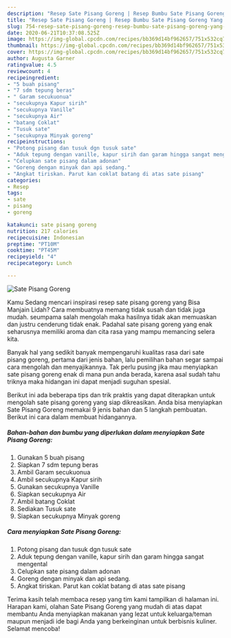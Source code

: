 ```yaml
---
description: "Resep Sate Pisang Goreng | Resep Bumbu Sate Pisang Goreng Yang Sedap"
title: "Resep Sate Pisang Goreng | Resep Bumbu Sate Pisang Goreng Yang Sedap"
slug: 754-resep-sate-pisang-goreng-resep-bumbu-sate-pisang-goreng-yang-sedap
date: 2020-06-21T10:37:08.525Z
image: https://img-global.cpcdn.com/recipes/bb369d14bf962657/751x532cq70/sate-pisang-goreng-foto-resep-utama.jpg
thumbnail: https://img-global.cpcdn.com/recipes/bb369d14bf962657/751x532cq70/sate-pisang-goreng-foto-resep-utama.jpg
cover: https://img-global.cpcdn.com/recipes/bb369d14bf962657/751x532cq70/sate-pisang-goreng-foto-resep-utama.jpg
author: Augusta Garner
ratingvalue: 4.5
reviewcount: 4
recipeingredient:
- "5 buah pisang"
- "7 sdm tepung beras"
- " Garam secukuonua"
- "secukupnya Kapur sirih"
- "secukupnya Vanille"
- "secukupnya Air"
- "batang Coklat"
- "Tusuk sate"
- "secukupnya Minyak goreng"
recipeinstructions:
- "Potong pisang dan tusuk dgn tusuk sate"
- "Aduk tepung dengan vanille, kapur sirih dan garam hingga sangat mengental"
- "Celupkan sate pisang dalam adonan"
- "Goreng dengan minyak dan api sedang."
- "Angkat tiriskan. Parut kan coklat batang di atas sate pisang"
categories:
- Resep
tags:
- sate
- pisang
- goreng

katakunci: sate pisang goreng 
nutrition: 217 calories
recipecuisine: Indonesian
preptime: "PT10M"
cooktime: "PT45M"
recipeyield: "4"
recipecategory: Lunch

---
```



![Sate Pisang Goreng](https://img-global.cpcdn.com/recipes/bb369d14bf962657/751x532cq70/sate-pisang-goreng-foto-resep-utama.jpg)

Kamu Sedang mencari inspirasi resep sate pisang goreng yang Bisa Manjain Lidah? Cara membuatnya memang tidak susah dan tidak juga mudah. seumpama salah mengolah maka hasilnya tidak akan memuaskan dan justru cenderung tidak enak. Padahal sate pisang goreng yang enak seharusnya memiliki aroma dan cita rasa yang mampu memancing selera kita.



Banyak hal yang sedikit banyak mempengaruhi kualitas rasa dari sate pisang goreng, pertama dari jenis bahan, lalu pemilihan bahan segar sampai cara mengolah dan menyajikannya. Tak perlu pusing jika mau menyiapkan sate pisang goreng enak di mana pun anda berada, karena asal sudah tahu triknya maka hidangan ini dapat menjadi suguhan spesial.


Berikut ini ada beberapa tips dan trik praktis yang dapat diterapkan untuk mengolah sate pisang goreng yang siap dikreasikan. Anda bisa menyiapkan Sate Pisang Goreng memakai 9 jenis bahan dan 5 langkah pembuatan. Berikut ini cara dalam membuat hidangannya.

<!--inarticleads1-->

##### Bahan-bahan dan bumbu yang diperlukan dalam menyiapkan Sate Pisang Goreng:

1. Gunakan 5 buah pisang
1. Siapkan 7 sdm tepung beras
1. Ambil  Garam secukuonua
1. Ambil secukupnya Kapur sirih
1. Gunakan secukupnya Vanille
1. Siapkan secukupnya Air
1. Ambil batang Coklat
1. Sediakan Tusuk sate
1. Siapkan secukupnya Minyak goreng




<!--inarticleads2-->

##### Cara menyiapkan Sate Pisang Goreng:

1. Potong pisang dan tusuk dgn tusuk sate
1. Aduk tepung dengan vanille, kapur sirih dan garam hingga sangat mengental
1. Celupkan sate pisang dalam adonan
1. Goreng dengan minyak dan api sedang.
1. Angkat tiriskan. Parut kan coklat batang di atas sate pisang




Terima kasih telah membaca resep yang tim kami tampilkan di halaman ini. Harapan kami, olahan Sate Pisang Goreng yang mudah di atas dapat membantu Anda menyiapkan makanan yang lezat untuk keluarga/teman maupun menjadi ide bagi Anda yang berkeinginan untuk berbisnis kuliner. Selamat mencoba!
